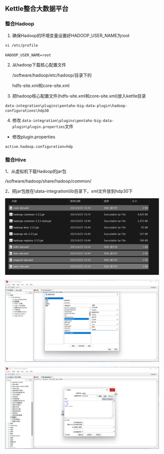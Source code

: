 ## Kettle整合大数据平台

### 整合Hadoop

1. 确保Hadoop的环境变量设置好HADOOP_USER_NAME为root

```shell
vi /etc/profile

HADOOP_USER_NAME=root
```

2. 从hadoop下载核心配置文件

   /software/hadoop/etc/hadoop/目录下的

   hdfs-site.xml和core-site.xml

3. 把hadoop核心配置文件(hdfs-site.xml和core-site.xml)放入kettle目录

```shell
data-integration\plugins\pentaho-big-data-plugin\hadoop-configurations\hdp30
```

4. 修改 `data-integration\plugins\pentaho-big-data-plugin\plugin.properties`文件

- 修改plugin.properties

```properties
active.hadoop.configuration=hdp
```

### 整合Hive

1、从虚拟机下载Hadoop的jar包

/software/hadoop/share/hadoop/common/

2、把jar包放在\data-integration\lib目录下，xml文件放到hdp30下

![image-20230425171656362](img/image-20230425171656362.png)

![image-20230425171558969](img/image-20230425171558969.png)

![image-20230425172128679](img/image-20230425172128679.png)
